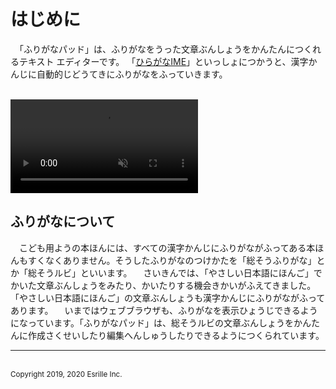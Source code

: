 # はじめに

　「ふりがなパッド」は、ふりがなをうった￹文章￺ぶんしょう￻をかんたんにつくれるテキスト エディターです。
「[ひらがなIME](https://github.com/esrille/ibus-hiragana)」といっしょにつかうと、￹漢字￺かんじ￻に￹自動的￺じどうてき￻にふりがなをふっていきます。

<br>
<video controls autoplay muted playsinline>
<source src='screenshot.mp4' type='video/mp4'>
スクリーン ショット
</video>

## ふりがなについて
　こども￹用￺よう￻の￹本￺ほん￻には、すべての￹漢字￺かんじ￻にふりがながふってある￹本￺ほん￻もすくなくありません。そうしたふりがなのつけかたを「￹総￺そう￻ふりがな」とか「￹総￺そう￻ルビ」といいます。
　さいきんでは、「やさしい￹日本語￺にほんご￻」でかいた￹文章￺ぶんしょう￻をみたり、かいたりする￹機会￺きかい￻がふえてきました。「やさしい￹日本語￺にほんご￻」の￹文章￺ぶんしょう￻も￹漢字￺かんじ￻にふりがながふってあります。
　いまではウェブブラウザも、ふりがなを￹表示￺ひょうじ￻できるようになっています。「ふりがなパッド」は、￹総￺そう￻ルビの￹文章￺ぶんしょう￻をかんたんに￹作成￺さくせい￻したり￹編集￺へんしゅう￻したりできるようにつくられています。

<hr>
<br><small>Copyright 2019, 2020 Esrille Inc. </small>
